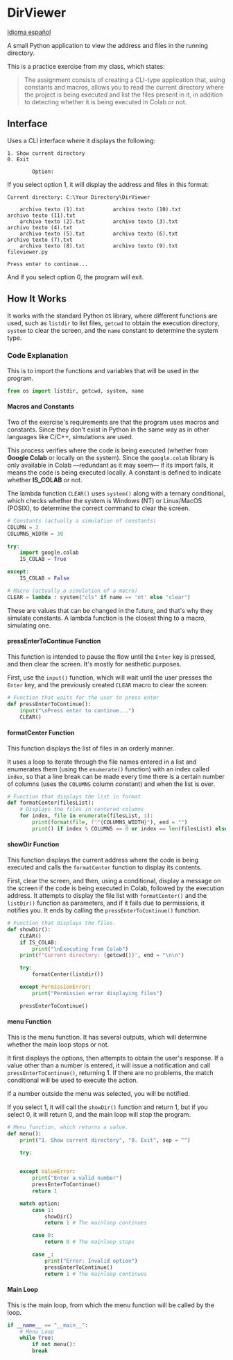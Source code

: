 # DirViewer

[Idioma español](./README.md)

A small Python application to view the address and files in the running directory.

This is a practice exercise from my class, which states:

> The assignment consists of creating a CLI-type application that, using constants and macros, allows you to read the current directory where the project is being executed and list the files present in it, in addition to detecting whether it is being executed in Colab or not.

## Interface

Uses a CLI interface where it displays the following:
```shell
1. Show current directory
0. Exit

        Option:
```

If you select option 1, it will display the address and files in this format:
```shell
Current directory: C:\Your Directory\DirViewer

    archivo texto (1).txt         archivo texto (10).txt        archivo texto (11).txt
    archivo texto (2).txt         archivo texto (3).txt         archivo texto (4).txt
    archivo texto (5).txt         archivo texto (6).txt         archivo texto (7).txt
    archivo texto (8).txt         archivo texto (9).txt             fileviewer.py

Press enter to continue...
```

And if you select option 0, the program will exit.

## How It Works

It works with the standard Python `OS` library, where different functions are used, such as `listdir` to list files, `getcwd` to obtain the execution directory, `system` to clear the screen, and the `name` constant to determine the system type.

### Code Explanation

This is to import the functions and variables that will be used in the program.
```python
from os import listdir, getcwd, system, name
```
#### Macros and Constants

Two of the exercise's requirements are that the program uses macros and constants. Since they don't exist in Python in the same way as in other languages ​​like C/C++, simulations are used.

This process verifies where the code is being executed (whether from **Google Colab** or locally on the system). Since the `google.colab` library is only available in Colab —redundant as it may seem— if its import fails, it means the code is being executed locally. A constant is defined to indicate whether **IS_COLAB** or not.

The lambda function `CLEAR()` uses `system()` along with a ternary conditional, which checks whether the system is Windows (NT) or Linux/MacOS (POSIX), to determine the correct command to clear the screen.

```python
# Constants (actually a simulation of constants)
COLUMN = 3
COLUMNS_WIDTH = 30

try:
	import google.colab
	IS_COLAB = True

except:
	IS_COLAB = False

# Macro (actually a simulation of a macro)
CLEAR = lambda : system("cls" if name == 'nt' else "clear")
```

These are values ​​that can be changed in the future, and that's why they simulate constants. A lambda function is the closest thing to a macro, simulating one.

#### pressEnterToContinue Function

This function is intended to pause the flow until the `Enter` key is pressed, and then clear the screen. It's mostly for aesthetic purposes.

First, use the `input()` function, which will wait until the user presses the `Enter` key, and the previously created `CLEAR` macro to clear the screen:
```python
# Function that waits for the user to press enter
def pressEnterToContinue():
	input("\nPress enter to continue...")
	CLEAR()
```

#### formatCenter Function

This function displays the list of files in an orderly manner.

It uses a loop to iterate through the file names entered in a list and enumerates them (using the `enumerate()` function) with an index called `index`, so that a line break can be made every time there is a certain number of columns (uses the `COLUMNS` column constant) and when the list is over.

```python
# Function that displays the list in format
def formatCenter(filesList):
	# Displays the files in centered columns
	for index, file in enumerate(filesList, 1):
		print(format(file, f"^{COLUMNS_WIDTH}"), end = "")
		print() if index % COLUMNS == 0 or index == len(filesList) else None
```

#### showDir Function

This function displays the current address where the code is being executed and calls the `formatCenter` function to display its contents.

First, clear the screen, and then, using a conditional, display a message on the screen if the code is being executed in Colab, followed by the execution address. It attempts to display the file list with `formatCenter()` and the `listDir()` function as parameters, and if it fails due to permissions, it notifies you. It ends by calling the `pressEnterToContinue()` function.

```python
# Function that displays the files.
def showDir():
	CLEAR()
	if IS_COLAB:
		print("\nExecuting from Colab")
	print(f"Current directory: {getcwd()}", end = "\n\n")

	try:
		formatCenter(listdir())

	except PermissionError:
		print("Permission error displaying files")

	pressEnterToContinue()
```

#### menu Function

This is the menu function. It has several outputs, which will determine whether the main loop stops or not.

It first displays the options, then attempts to obtain the user's response. If a value other than a number is entered, it will issue a notification and call `pressEnterToContinue()`, returning 1. If there are no problems, the match conditional will be used to execute the action.

If a number outside the menu was selected, you will be notified.

If you select 1, it will call the `showDir()` function and return 1, but if you select 0, it will return 0, and the main loop will stop the program.
```python
# Menu function, which returns a value.
def menu():
	print("1. Show current directory", "0. Exit", sep = "")

	try:
	

	except ValueError:
		print("Enter a valid number")
		pressEnterToContinue()
		return 1

	match option:
		case 1:
			showDir()
			return 1 # The mainloop continues

		case 0:
			return 0 # The mainloop stops

		case _:
			print("Error: Invalid option")
			pressEnterToContinue()
			return 1 # The mainloop continues
```
#### Main Loop
This is the main loop, from which the menu function will be called by the loop.
```python
if __name__ == "__main__":
	# Menu Loop
	while True:
		if not menu():
		break
``` 
